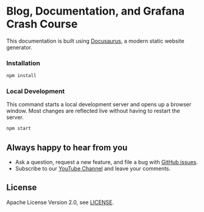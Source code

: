# Blog, Documentation, and Grafana Crash Course

This documentation is built using [Docusaurus](https://docusaurus.io/), a modern static website generator.

### Installation

```sh
npm install
```

### Local Development

This command starts a local development server and opens up a browser window. Most changes are reflected live without having to restart the server.

```sh
npm start
```

## Always happy to hear from you

- Ask a question, request a new feature, and file a bug with [GitHub issues](https://github.com/volkovlabs/volkovlabs.io/issues).
- Subscribe to our [YouTube Channel](https://youtube.com/@volkovlabs) and leave your comments.

## License

Apache License Version 2.0, see [LICENSE](https://github.com/volkovlabs/volkovlabs.io/blob/main/LICENSE).
